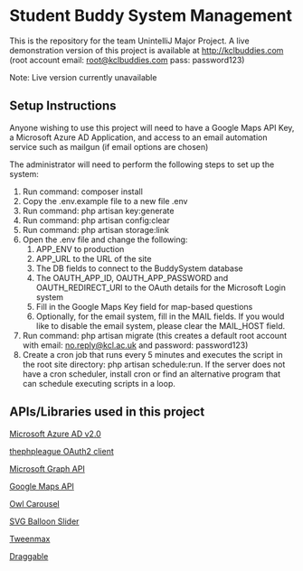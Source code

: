 # Student Buddy System Management

This is the repository for the team UnintelliJ Major Project. 
A live demonstration version of this project is available at http://kclbuddies.com (root account email: root@kclbuddies.com pass: password123)

Note: Live version currently unavailable

## Setup Instructions

Anyone wishing to use this project will need to have a Google Maps API Key, a Microsoft Azure AD Application, and access to an email automation service such as mailgun (if email options are chosen)

The administrator will need to perform the following steps to set up the system:

1. Run command: composer install
1. Copy the .env.example file to a new file .env
1. Run command: php artisan key:generate
1. Run command: php artisan config:clear
1. Run command: php artisan storage:link
1. Open the .env file and change the following:
    1. APP_ENV to production
    1. APP_URL to the URL of the site
    1. The DB fields to connect to the BuddySystem database
    1. The OAUTH_APP_ID, OAUTH_APP_PASSWORD and OAUTH_REDIRECT_URI to the OAuth details for the Microsoft Login system
    1. Fill in the Google Maps Key field for map-based questions
    1. Optionally, for the email system, fill in the MAIL fields. If you would like to disable the email system, please clear the MAIL_HOST field.
1. Run command: php artisan migrate (this creates a default root account with email: no.reply@kcl.ac.uk and password: password123)
1. Create a cron job that runs every 5 minutes and executes the script in the root site directory: php artisan schedule:run. If the server does not have a cron scheduler, install cron or find an alternative program that can schedule executing scripts in a loop.

## APIs/Libraries used in this project

[Microsoft Azure AD v2.0](https://docs.microsoft.com/en-us/azure/active-directory/develop/v2-overview)

[thephpleague OAuth2 client](https://github.com/thephpleague/oauth2-client)

[Microsoft Graph API](https://developer.microsoft.com/en-us/graph)

[Google Maps API](https://developers.google.com/maps/documentation/javascript/get-api-key)

[Owl Carousel](https://owlcarousel2.github.io/OwlCarousel2/)

[SVG Balloon Slider](https://codepen.io/chrisgannon/pen/xweVNM)

[Tweenmax](https://greensock.com/tweenmax)

[Draggable](https://shopify.github.io/draggable/)
